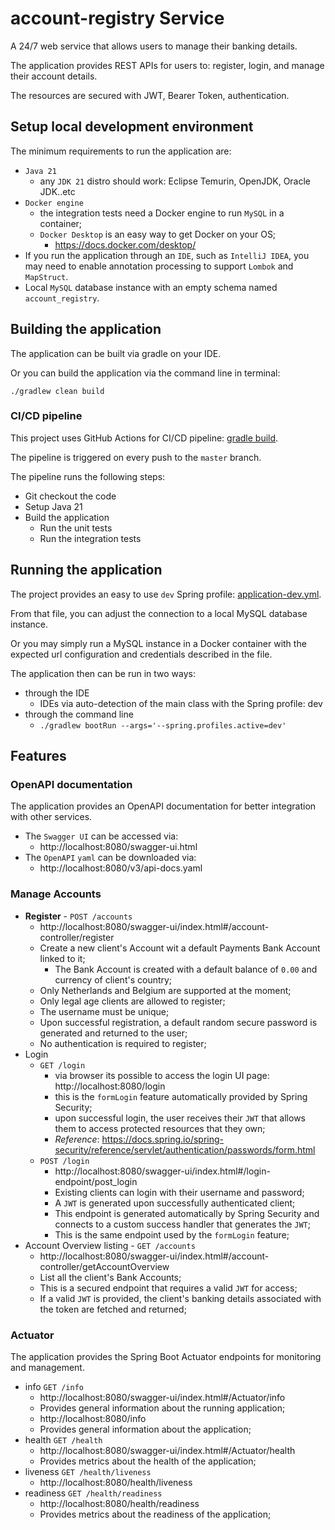 # account-registry Service

A 24/7 web service that allows users to manage their banking details.

The application provides REST APIs for users to: register, login, and manage their account
details.

The resources are secured with JWT, Bearer Token, authentication.

## Setup local development environment

The minimum requirements to run the application are:

- ``Java 21``
    - any ``JDK 21`` distro should work: Eclipse Temurin, OpenJDK, Oracle JDK..etc
- ``Docker engine``
    - the integration tests need a Docker engine to run `MySQL` in a container;
    - `Docker Desktop` is an easy way to get Docker on your OS;
        - https://docs.docker.com/desktop/
- If you run the application through an `IDE`, such as `IntelliJ IDEA`, you may need to enable
  annotation processing to support `Lombok` and `MapStruct`.
- Local ``MySQL`` database instance with an empty schema named ``account_registry``.

## Building the application

The application can be built via gradle on your IDE.

Or you can build the application via the command line in terminal:

````./gradlew clean build````

### CI/CD pipeline
This project uses GitHub Actions for CI/CD pipeline: [gradle build](.github/workflows/gradle.yml).

The pipeline is triggered on every push to the `master` branch.

The pipeline runs the following steps:
- Git checkout the code
- Setup Java 21
- Build the application
  - Run the unit tests
  - Run the integration tests

## Running the application

The project provides an easy to use ``dev`` Spring profile:
[application-dev.yml](src/main/resources/application-dev.yml).

From that file, you can adjust the connection to a local MySQL database instance.

Or you may simply run a MySQL instance in a Docker container with the expected url configuration
and credentials described in the file.

The application then can be run in two ways:

- through the IDE
    - IDEs via auto-detection of the main class with the Spring profile: dev
- through the command line
    - ```./gradlew bootRun --args='--spring.profiles.active=dev'```

## Features

### OpenAPI documentation

The application provides an OpenAPI documentation for better integration with other services.

- The `Swagger UI` can be accessed via:
    - http://localhost:8080/swagger-ui.html
- The `OpenAPI` `yaml` can be downloaded via:
    - http://localhost:8080/v3/api-docs.yaml

### Manage Accounts

- **Register** - ````POST /accounts````
    - http://localhost:8080/swagger-ui/index.html#/account-controller/register
    - Create a new client's Account wit a default Payments Bank Account linked to it;
        - The Bank Account is created with a default balance of `0.00` and currency of client's
          country;
    - Only Netherlands and Belgium are supported at the moment;
    - Only legal age clients are allowed to register;
    - The username must be unique;
    - Upon successful registration, a default random secure password is generated and returned to
      the user;
    - No authentication is required to register;
- Login 
  - ```GET /login```
    - via browser its possible to access the login UI page: http://localhost:8080/login
    - this is the ``formLogin`` feature automatically provided by Spring Security;
    - upon successful login, the user receives their `JWT` that allows them to access protected
      resources that they own;
    - *Reference*: https://docs.spring.io/spring-security/reference/servlet/authentication/passwords/form.html
  - ````POST /login````
    - http://localhost:8080/swagger-ui/index.html#/login-endpoint/post_login
    - Existing clients can login with their username and password;
    - A `JWT` is generated upon successfully authenticated client;
    - This endpoint is generated automatically by Spring Security and connects to a custom 
      success handler that generates the `JWT`;
    - This is the same endpoint used by the `formLogin` feature;
- Account Overview listing - ````GET /accounts````
    - http://localhost:8080/swagger-ui/index.html#/account-controller/getAccountOverview
    - List all the client's Bank Accounts;
    - This is a secured endpoint that requires a valid `JWT` for access;
    - If a valid `JWT` is provided, the client's banking details associated with the token are
      fetched and returned;

### Actuator

The application provides the Spring Boot Actuator endpoints for monitoring and management.

- info ```GET /info```
  - http://localhost:8080/swagger-ui/index.html#/Actuator/info
  - Provides general information about the running application;
  - http://localhost:8080/info
  - Provides general information about the application;
- health ```GET /health```
  - http://localhost:8080/swagger-ui/index.html#/Actuator/health
  - Provides metrics about the health of the application;
- liveness ```GET /health/liveness```
  - http://localhost:8080/health/liveness
- readiness ```GET /health/readiness```
  - http://localhost:8080/health/readiness
  - Provides metrics about the readiness of the application;